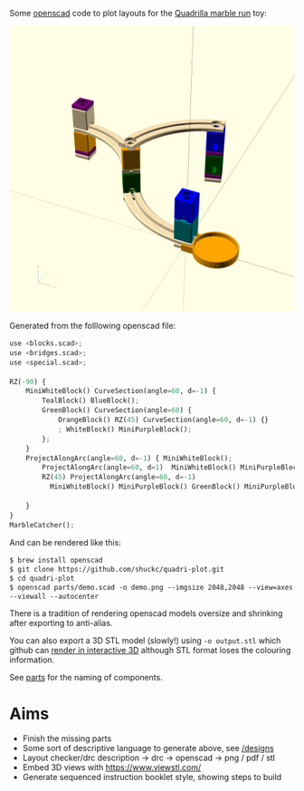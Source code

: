 
Some [openscad](https://www.openscad.org/) code to plot layouts for the [Quadrilla marble run](https://www.hape.com/us/en/wooden-toys/quadrilla) toy:

![demo render](./parts/demo.png)

Generated from the folllowing openscad file:

```python
use <blocks.scad>;
use <bridges.scad>;
use <special.scad>;

RZ(-90) {
	MiniWhiteBlock() CurveSection(angle=60, d=-1) {
	    TealBlock() BlueBlock();
	    GreenBlock() CurveSection(angle=60) {
	        OrangeBlock() RZ(45) CurveSection(angle=60, d=-1) {}
	        ; WhiteBlock() MiniPurpleBlock();
	    };
	}
	ProjectAlongArc(angle=60, d=-1) { MiniWhiteBlock();
	    ProjectAlongArc(angle=60, d=1)  MiniWhiteBlock() MiniPurpleBlock() OrangeBlock();
	    RZ(45) ProjectAlongArc(angle=60, d=-1)
	      MiniWhiteBlock() MiniPurpleBlock() GreenBlock() MiniPurpleBlock() BlueBlock();

	}
}
MarbleCatcher();

```
And can be rendered like this:

```
$ brew install openscad
$ git clone https://github.com/shuckc/quadri-plot.git
$ cd quadri-plot
$ openscad parts/demo.scad -o demo.png --imgsize 2048,2048 --view=axes --viewall --autocenter
```

There is a tradition of rendering openscad models oversize and shrinking after exporting to anti-alias.

You can also export a 3D STL model (slowly!) using `-o output.stl` which github can [render in interactive 3D](./parts/demo.stl) although STL format loses the colouring information.

See [parts](./parts/) for the naming of components.

Aims
====
* Finish the missing parts
* Some sort of descriptive language to generate above, see [/designs](./designs)
* Layout checker/drc description -> drc -> openscad -> png / pdf / stl
* Embed 3D views with https://www.viewstl.com/
* Generate sequenced instruction booklet style, showing steps to build

